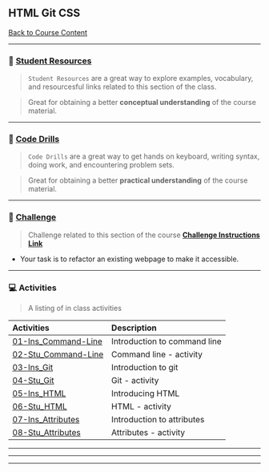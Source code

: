 ## HTML Git CSS
[Back to Course Content](../../README.md)

-----
### :book: **[Student Resources](student-resources/README.md#student-resources)**

> `Student Resources` are a great way to explore examples, vocabulary, and resourcesful links related to this section of the class.

> Great for obtaining a better **conceptual understanding** of the course material. 


------
### :dart: **[Code Drills](code-drills/README.md#dart-code-drills)**

> `Code Drills` are a great way to get hands on keyboard, writing syntax, doing work, and encountering problem sets. 

> Great for obtaining a better **practical understanding** of the course material. 

-----
### :pencil: **[Challenge](challenge/README.md#unit-01-html-css-and-git-homework-portfolio)**

> Challenge related to this section of the course **[Challenge Instructions Link](challenge/README.md#unit-01-html-css-and-git-homework-portfolio)**
- Your task is to refactor an existing webpage to make it accessible. 

-----
### :computer: Activities

> A listing of in class activities

|  Activities |  Description |
|:--	|:--
| [01-Ins_Command-Line](activities/01-Ins_Command-Line) | Introduction to command line |
| [02-Stu_Command-Line](activities/02-Stu_Command-Line) | Command line - activity |
| [03-Ins_Git](activities/03-Ins_Git)  	| Introduction to git |
| [04-Stu_Git](activities/04-Stu_Git)  	| Git - activity |
| [05-Ins_HTML](activities/05-Ins_HTML)  	| Introducing HTML |
| [06-Stu_HTML](activities/06-Stu_HTML)  	| HTML - activity |
| [07-Ins_Attributes](activities/07-Ins_Attributes) | Introduction to attributes |
| [08-Stu_Attributes](activities/08-Stu_Attributes)  	| Attributes - activity |



<hr>
<hr>
<hr>